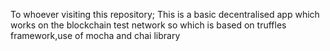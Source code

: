 To whoever visiting this repository;
This is a basic decentralised app which works on the blockchain test network so which is based on truffles framework,use of mocha and chai library 
